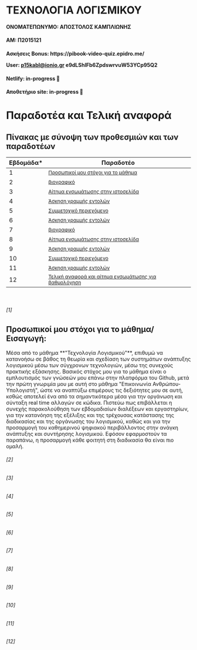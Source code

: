 <h1>ΤΕΧΝΟΛΟΓΙΑ ΛΟΓΙΣΜΙΚΟΥ</h1>

<h4>ΟΝΟΜΑΤΕΠΩΝΥΜΟ: ΑΠΟΣΤΟΛΟΣ ΚΑΜΠΛΙΩΝΗΣ</h4>

<h4>ΑΜ: Π2015121</h4>

<h4>Ασκήσεις Bonus: https://pibook-video-quiz.epidro.me/

User: p15kabl@ionio.gr
e9dLShIFb6ZpdswrvuW53YCp95Q2</h4>

<h4>Netlify: in-progress 🚧</h4>

<h4>Αποθετήριο site: in-progress 🚧</h4>

# Παραδοτέα και Τελική αναφορά

## Πίνακας με σύνοψη των προθεσμιών και των παραδοτέων

| Εβδομάδα* | Παραδοτέο |
| --- | --- |
| 1 | <sup><a href="#1"> Προσωπικοί μου στόχοι για το μάθημα </a></sup> |
| 2 | <sup><a href="#2"> βιογραφικό </a></sup> | 
| 3 | <sup><a href="#3"> Αίτημα ενσωμάτωσης στην ιστοσελίδα </a></sup> |
| 4 | <sup><a href="#4"> Άσκηση γραμμής εντολών </a></sup> |
| 5 | <sup><a href="#5"> Συμμετοχικό περιεχόμενο </a></sup> |
| 6 | <sup><a href="#6"> Άσκηση γραμμής εντολών </a></sup> |
| 7 | <sup><a href="#7"> βιογραφικό </a></sup> |
| 8 | <sup><a href="#8"> Αίτημα ενσωμάτωσης στην ιστοσελίδα </a></sup> |
| 9 | <sup><a href="#9"> Άσκηση γραμμής εντολών </a></sup> |
| 10 | <sup><a href="#10"> Συμμετοχικό περιεχόμενο </a></sup>|
| 11 | <sup><a href="#11"> Άσκηση γραμμής εντολών </a></sup> |
| 12 | <sup><a href="#12"> Τελική αναφορά και αίτημα ενσωμάτωσης για βαθμολόγηση </a></sup> |
<br/>

###### [1]

## Προσωπικοί μου στόχοι για το μάθημα/Εισαγωγή:
<p>Μέσα από το μάθημα **"Τεχνολογία Λογισμικού"**, επιθυμώ να κατανοήσω σε βάθος τη θεωρία και σχεδίαση των συστημάτων ανάπτυξης λογισμικού μέσω των σύγχρονων τεχνολογιών, 
μέσω της συνεχούς  πρακτικής εξάσκησης. Βασικός στόχος μου για το μάθημα είναι ο εμπλουτισμός των γνώσεών μου επάνω στην πλατφόρμα του Github, μετά την πρώτη γνωριμία μου με αυτή στο μάθημα "Επικοινωνία Ανθρώπου-Υπολογιστή", ώστε να αναπτύξω επιμέρους τις δεξιότητες μου σε αυτή, κσθώς αποτελεί ένα από τα σημαντικότερα μέσα για την οργάνωση και σύνταξη real time αλλαγών σε κώδικα. Πιστεύω πως επιβάλλεται η συνεχής παρακολούθηση των εβδομαδιαίων διαλέξεων και εργαστηρίων, για την κατανόηση της εξέλιξης και της τρέχουσας κατάστασης της διαδικασίας και της οργάνωσης του λογισμικού, καθώς και για την προσαρμογή του καθημερινού ψηφιακού περιβάλλοντος στην ανάγκη ανάπτυξης και συντήρησης λογισμικού. Εφόσον εφαρμοστούν τα παραπάνω, η προσαρμογή κάθε φοιτητή στη διαδικασία θα είναι πιο ομαλή.</p>


###### [2]
###### [3]
###### [4]
###### [5]
###### [6]
###### [7]
###### [8]
###### [9]
###### [10]
###### [11]
###### [12]
